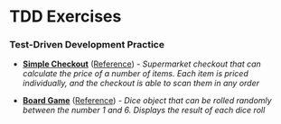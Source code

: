 # TDD Exercises
### Test-Driven Development Practice

* [__Simple Checkout__](/simmple-checkout) ([Reference](https://github.com/makersacademy/course/blob/main/tagging/simple_checkout.md)) - _Supermarket checkout that can calculate the price of a number of items. Each item is priced individually, and the checkout is able to scan them in any order_ 


* [__Board Game__](/board-game) ([Reference](https://github.com/makersacademy/course/blob/main/tagging/tdd_simple.md)) - _Dice object that can be rolled randomly between the number 1 and 6. Displays the result of each dice roll_ 